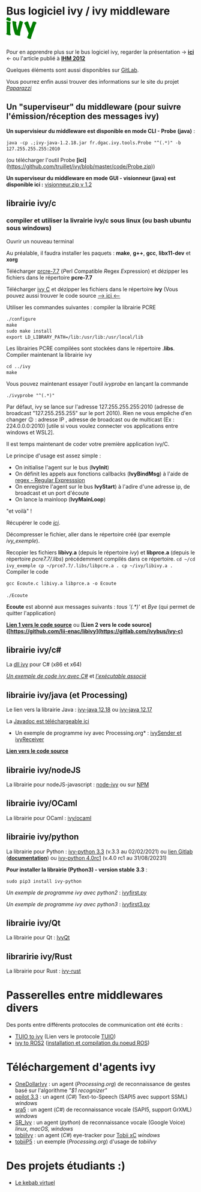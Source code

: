 # Bus logiciel ivy / ivy middleware <img src="https://github.com/truillet/ivy/blob/master/doc/ivylogo.jpg" width=80>

Pour en apprendre plus sur le bus logiciel ivy, regarder la présentation -> [**ici**](https://github.com/truillet/ivy/blob/master/doc/C_ivy_2.6.pdf) <- ou l'article publié à **[IHM 2012](https://hal-enac.archives-ouvertes.fr/hal-00940960/document)**

Quelques éléments sont aussi disponibles sur [GitLab](https://gitlab.com/ivybus).

Vous pourrez enfin aussi trouver des informations sur le site du projet *[Paparazzi](https://wiki.paparazziuav.org/wiki/Ivy)*

## Un "superviseur" du middleware (pour suivre l'émission/réception des messages ivy)
**Un supervisieur du middleware est disponible en mode CLI - Probe (java)** : 
```
java -cp .;ivy-java-1.2.18.jar fr.dgac.ivy.tools.Probe "^(.*)" -b 127.255.255.255:2010
```
(ou télécharger l'outil Probe **[ici]** (https://github.com/truillet/ivy/blob/master/code/Probe.zip))

**Un superviseur du middleware en mode GUI - visionneur (java) est disponible ici :** [visionneur.zip v 1.2](https://github.com/truillet/ivy/blob/master/lib/visionneur_1_2.zip)

## librairie ivy/c
### compiler et utiliser la livrairie ivy/c sous linux (ou bash ubuntu sous windows)
Ouvrir un nouveau terminal

Au préalable, il faudra installer les paquets : **make**, **g++**, **gcc**, **libx11-dev** et **xorg**

Télécharger [prcre-7.7](https://github.com/truillet/ivy/blob/master/lib/pcre-7.7.zip) (*P*erl *C*ompatible *R*egex *E*xpression) et dézipper les fichiers dans le répertoire **pcre-7.7**

Télécharger [ivy C](https://github.com/truillet/ivy/blob/master/lib/ivy.zip) et dézipper les fichiers dans le répertoire **ivy** (Vous pouvez aussi trouver le code source [--> ici <--](https://gitlab.com/ivybus/ivy-c)

Utiliser les commandes suivantes : compiler la librairie PCRE
```cd prce-7.7
./configure
make
sudo make install
export LD_LIBRARY_PATH=/lib:/usr/lib:/usr/local/lib
```
Les librairies PCRE compilées sont stockées dans le répertoire **.libs**. Compiler maintenant la librairie ivy 

```
cd ../ivy
make
```
Vous pouvez maintenant essayer l'outil *ivyprobe* en lançant la commande

```
./ivyprobe "^(.*)"
```
Par défaut, ivy se lance sur l'adresse 127.255.255.255:2010 (adresse de broadcast "127.255.255.255" sur le port 2010). Rien ne vous empêche d'en changer 😉 : adresse IP , adresse de broadcast ou de multicast (Ex : 224.0.0.0:2010) [utile si vous voulez connecter vos applications entre windows et WSL2].

Il est temps maintenant de coder votre première application ivy/C. 

Le principe d'usage est assez simple : 
* On initialise l'agent sur le bus (**IvyInit**)
* On définit les appels aux fonctions callbacks (**IvyBindMsg**) à l'aide de [regex - Regular Expresssion](https://regexr.com) 
* On enregistre l'agent sur le bus **IvyStart**) à l'adire d'une adresse ip, de broadcast et un port d'écoute
* On lance la mainloop (**IvyMainLoop**)

"et voilà" ! 

Récupérer le code [*ici*](https://github.com/truillet/ivy/blob/master/code/example_c.zip).

Décompresser le fichier, aller dans le répertoire créé (par exemple *ivy_exemple*).

Recopier les fichiers **libivy.a** (depuis le répertoire *ivy*) et **libprce.a** (depuis le répertoire *pcre7.7/.libs*) précédemment compilés dans ce répertoire.
``
cd ~/cd ivy_exemple
cp ~/prce7.7/.libs/libpcre.a .
cp ~/ivy/libivy.a .
``
Compiler le code

````
gcc Ecoute.c libivy.a libprce.a -o Ecoute

./Ecoute
````
**Ecoute** est abonné aux messages suivants : *tous '(.\*)'* et *Bye* (qui permet de quitter l'application)

**[Lien 1 vers le code source](https://github.com/lii-enac/libivy)** ou **[Lien 2 vers le code source]([https://github.com/lii-enac/libivy](https://gitlab.com/ivybus/ivy-c)**


## librairie ivy/c#
La [dll ivy](https://github.com/truillet/ivy/blob/master/lib/ivy_csharp_dll.zip) pour C# (x86 et x64)

*[Un exemple de code ivy avec C#](https://github.com/truillet/ivy/blob/master/code/ppilot_src.zip)* et *[l'exécutable associé](https://github.com/truillet/ivy/blob/master/lib/ppilot5_v3.2.zip)*

## librairie ivy/java (et Processing)
Le lien vers la librairie Java : [ivy-java 12.18](https://github.com/truillet/ivy/blob/master/lib/ivy-java-1.2.18.jar) ou [ivy-java 12.17](https://github.com/truillet/ivy/blob/master/lib/ivy-java-1.2.17.jar)

La [Javadoc est téléchargeable ici](https://github.com/truillet/ivy/blob/master/lib/javadoc-ivy-1.2.18.zip)

* Un exemple de programme ivy avec Processing.org* : [ivySender et ivyReceiver](https://github.com/truillet/ivy/blob/master/code/ivyP5.zip) 

**[Lien vers le code source](https://gitlab.com/ivybus/ivy-java)**

## librairie ivy/nodeJS
La librairie pour nodeJS-javascript : [node-ivy](https://github.com/nilpotence/node-ivy) ou sur [NPM](https://www.npmjs.com/package/node-ivy)

## librairie ivy/OCaml
La librairie pour OCaml : [ivy/ocaml](https://gitlab.com/ivybus/ivy-ocaml)

## librairie ivy/python
La librairie pour Python : [ivy-python 3.3](https://pypi.org/project/ivy-python) (v.3.3 au 02/02/2021) ou [lien Gitlab](https://gitlab.com/ivybus/ivy-python) (**[documentation](https://ivy-python.readthedocs.io/en/latest/index.html)**) ou [ivy-python 4.0rc1](https://pypi.org/project/ivy-python/4.0rc1) (v.4.0 rc1 au 31/08/20231)

**Pour installer la librairie (Python3) - version stable 3.3** : 
```
sudo pip3 install ivy-python
```

*Un exemple de programme ivy avec python2* : [ivyfirst.py](https://github.com/truillet/upssitech/blob/master/SRI/3A/ID/TP/Code/ivyfirst.py)

*Un exemple de programme ivy avec python3* : [ivyfirst3.py](https://github.com/truillet/ivy/blob/master/code/ivyfirst3.py)

## librairie ivy/Qt
La librairie pour Qt : [IvyQt](https://gitlab.com/ivybus/IvyQt)

## libraririe ivy/Rust
La librairie pour Rust : [ivy-rust](https://github.com/paparazzi/ivy-rust)

# Passerelles entre middlewares divers
Des ponts entre différents protocoles de communication ont été écrits :
* [TUIO to ivy](https://github.com/truillet/TUIO2ivy) (Lien vers le protocole [TUIO](https://www.tuio.org))
* [ivy to ROS2](https://github.com/truillet/ivy/blob/master/code/bridge.zip) ([installation et compilation du noeud ROS](https://github.com/truillet/ivy/blob/master/doc/ROS2.md))

# Téléchargement d'agents ivy
* [OneDollarIvy](https://github.com/truillet/OneDollarIvy) : un agent (*Processing.org*) de reconnaissance de gestes basé sur l'algorithme *"$1 recognizer"*
* [ppilot 3.3](https://github.com/truillet/ivy/blob/master/agents/ppilot5_3.3.zip) : un agent (*C#*) Text-to-Speech (SAPI5 avec support SSML) *windows* 
* [sra5](https://github.com/truillet/ivy/blob/master/agents/sra5.zip) : un agent (*C#*) de reconnaissance vocale (SAPI5, support GrXML) *windows*
* [SR_Ivy](https://github.com/truillet/tas_de_code/blob/master/Speech_Recognition/SR_ivy.py) : un agent (*python*) de reconnaissance vocale (Google Voice) *linux, macOS, windows*
* [tobiiIvy](https://github.com/truillet/ivy/blob/master/agents/tobiiIvy.zip) : un agent (*C#*) eye-tracker pour [Tobii xC](https://gaming.tobii.com/product/eye-tracker-5) *windows*
* [tobiiP5](https://github.com/truillet/ivy/blob/master/agents/tobiiP5.zip) : un exemple (*Processing.org*) d'usage de *tobiiIvy* 

# Des projets étudiants :)
* [Le kebab virtuel](https://github.com/AlexandreLanglade/kebab_virtuel)
